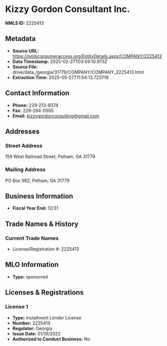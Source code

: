 # Kizzy Gordon Consultant Inc.

**NMLS ID:** 2225413

## Metadata
- **Source URL:** https://nmlsconsumeraccess.org/EntityDetails.aspx/COMPANY/2225413
- **Data Timestamp:** 2025-02-27T03:59:10.973Z
- **Source File:** drive/data_/georgia/31779/COMPANY/COMPANY_2225413.html
- **Extraction Time:** 2025-05-27T11:54:13.723719

## Contact Information
- **Phone:** 229-213-8374
- **Fax:** 229-294-0555
- **Email:** kizzygordonconsulting@gmail.com

## Addresses
### Street Address
159 West Railroad Street; Pelham, GA 31779

### Mailing Address
PO Box 982; Pelham, GA 31779

## Business Information
- **Fiscal Year End:** 12/31

## Trade Names & History
### Current Trade Names
- License/Registration #: 2225413

## MLO Information
- **Type:** sponsored

## Licenses & Registrations

### License 1
- **Type:** Installment Lender License
- **Number:** 2225413
- **Regulator:** Georgia
- **Issue Date:** 01/19/2022
- **Authorized to Conduct Business:** No
